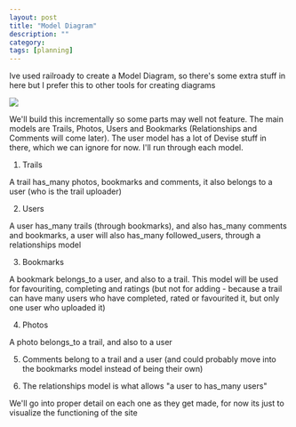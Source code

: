 ```yaml
---
layout: post
title: "Model Diagram"
description: ""
category: 
tags: [planning]
---
```

Ive used railroady to create a Model Diagram, so there's some extra stuff in here but I prefer this to other tools for creating diagrams

<img src="http://salterhebble.com/s3/models.svg">

We'll build this incrementally so some parts may well not feature. The main models are Trails, Photos, Users and Bookmarks (Relationships and Comments will come later). The user model has a lot of Devise stuff in there, which we can ignore for now. I'll run through each  model.

1) Trails

A trail has_many photos, bookmarks and comments, it also belongs to a user (who is the trail uploader)

2) Users

A user has_many trails (through bookmarks), and also has_many comments and bookmarks, a user  will also has_many followed_users, through a relationships model

3) Bookmarks

A bookmark belongs_to a user, and also to a trail. This model will be used for favouriting, completing and ratings (but not for adding - because a trail can have many users who have completed, rated or favourited it, but only one user who uploaded it)

4) Photos

A photo belongs_to a trail, and also to a user

5) Comments belong to a trail and a user (and could probably move into the bookmarks model instead of being their own)

6) The relationships model is what allows "a user to has_many users"

We'll go into proper detail on each one as they get made, for now its just to visualize the functioning of the site
